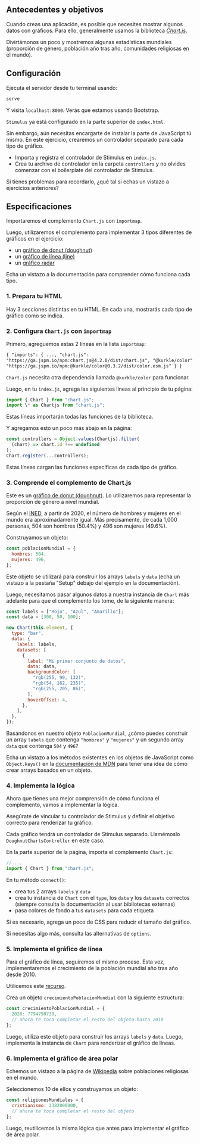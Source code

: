 ## Antecedentes y objetivos

Cuando creas una aplicación, es posible que necesites mostrar algunos datos con gráficos. Para ello, generalmente usamos la biblioteca [_Chart.js_](https://www.chartjs.org/docs/latest/es/).

Divirtámonos un poco y mostremos algunas estadísticas mundiales (proporción de género, población año tras año, comunidades religiosas en el mundo).

## Configuración

Ejecuta el servidor desde tu terminal usando:

```bash
serve
```

Y visita `localhost:8000`. Verás que estamos usando Bootstrap.

`Stimulus` ya está configurado en la parte superior de `index.html`.

Sin embargo, aún necesitas encargarte de instalar la parte de JavaScript tú mismo. En este ejercicio, crearemos un controlador separado para cada tipo de gráfico.

- Importa y registra el controlador de Stimulus en `index.js`.
- Crea tu archivo de controlador en la carpeta `controllers` y no olvides comenzar con el boilerplate del controlador de Stimulus.

Si tienes problemas para recordarlo, ¿qué tal si echas un vistazo a ejercicios anteriores?

## Especificaciones

Importaremos el complemento `Chart.js` con `importmap`.

Luego, utilizaremos el complemento para implementar 3 tipos diferentes de gráficos en el ejercicio:

- un [gráfico de donut (doughnut)](https://www.chartjs.org/docs/latest/charts/doughnut.html)
- un [gráfico de línea (line)](https://www.chartjs.org/docs/latest/charts/line.html)
- un [gráfico radar](https://www.chartjs.org/docs/latest/charts/radar.html)

Echa un vistazo a la documentación para comprender cómo funciona cada tipo.

### 1. Prepara tu HTML

Hay 3 secciones distintas en tu HTML. En cada una, mostrarás cada tipo de gráfico como se indica.

### 2. Configura `Chart.js` con `importmap`

Primero, agreguemos estas 2 líneas en la lista `importmap`:

```html
{ "imports": { ..., "chart.js":
"https://ga.jspm.io/npm:chart.js@4.2.0/dist/chart.js", "@kurkle/color":
"https://ga.jspm.io/npm:@kurkle/color@0.3.2/dist/color.esm.js" } }
```

`Chart.js` necesita otra dependencia llamada `@kurkle/color` para funcionar.

Luego, en tu `index.js`, agrega las siguientes líneas al principio de tu página:

```javascript
import { Chart } from "chart.js";
import \* as Chartjs from "chart.js";
```

Estas líneas importarán todas las funciones de la biblioteca.

Y agregamos esto un poco más abajo en la página:

```javascript
const controllers = Object.values(Chartjs).filter(
  (chart) => chart.id !== undefined
);
Chart.register(...controllers);
```

Estas líneas cargan las funciones específicas de cada tipo de gráfico.

### 3. Comprende el complemento de Chart.js

Este es un [gráfico de donut (doughnut)](https://www.chartjs.org/docs/latest/es/charts/doughnut.html). Lo utilizaremos para representar la proporción de género a nivel mundial.

Según el [INED](https://www.ined.fr/es/todo-sobre-poblacion/fichas-de-datos-demograficos/preguntas-frecuentes/hay-mas-hombres-o-mujeres-en-el-mundo/), a partir de 2020, el número de hombres y mujeres en el mundo era aproximadamente igual. Más precisamente, de cada 1,000 personas, 504 son hombres (50.4%) y 496 son mujeres (49.6%).

Construyamos un objeto:

```javascript
const poblacionMundial = {
  hombres: 504,
  mujeres: 496,
};
```

Este objeto se utilizará para construir los arrays `labels` y `data` (echa un vistazo a la pestaña "Setup" debajo del ejemplo en la documentación).

Luego, necesitamos pasar algunos datos a nuestra instancia de `Chart` más adelante para que el complemento los tome, de la siguiente manera:

```javascript
const labels = ["Rojo", "Azul", "Amarillo"];
const data = [300, 50, 100];

new Chart(this.element, {
  type: "bar",
  data: {
    labels: labels,
    datasets: [
      {
        label: "Mi primer conjunto de datos",
        data: data,
        backgroundColor: [
          "rgb(255, 99, 132)",
          "rgb(54, 162, 235)",
          "rgb(255, 205, 86)",
        ],
        hoverOffset: 4,
      },
    ],
  },
});
```

Basándonos en nuestro objeto `PoblacionMundial`, ¿cómo puedes construir un array `labels` que contenga `"hombres"` y `"mujeres"` y un segundo array `data` que contenga `504` y `496`?

Echa un vistazo a los métodos existentes en los objetos de JavaScript como `Object.keys()` en la [documentación de MDN](https://developer.mozilla.org/es/docs/Web/JavaScript/Reference/Global_Objects/Object/keys) para tener una idea de cómo crear arrays basados en un objeto.

### 4. Implementa la lógica

Ahora que tienes una mejor comprensión de cómo funciona el complemento, vamos a implementar la lógica.

Asegúrate de vincular tu controlador de Stimulus y definir el objetivo correcto para renderizar tu gráfico.

Cada gráfico tendrá un controlador de Stimulus separado. Llamémoslo `DoughnutChartsController` en este caso.

En la parte superior de la página, importa el complemento `Chart.js`:

```javascript
// ...
import { Chart } from "chart.js";
```

En tu método `connect()`:

- crea tus 2 arrays `labels` y `data`
- crea tu instancia de `Chart` con el `type`, los `data` y los `datasets` correctos (siempre consulta la documentación al usar bibliotecas externas)
- pasa colores de fondo a tus `datasets` para cada etiqueta

Si es necesario, agrega un poco de CSS para reducir el tamaño del gráfico.

Si necesitas algo más, consulta las alternativas de `options`.

### 5. Implementa el gráfico de línea

Para el gráfico de línea, seguiremos el mismo proceso. Esta vez, implementaremos el crecimiento de la población mundial año tras año desde 2010.

Utilicemos este [recurso](https://www.worldometers.info/world-population/world-population-by-year/).

Crea un objeto `crecimientoPoblacionMundial` con la siguiente estructura:

```javascript
const crecimientoPoblacionMundial = {
  2020: 7794798739,
  // ahora te toca completar el resto del objeto hasta 2010
};
```

Luego, utiliza este objeto para construir los arrays `labels` y `data`. Luego, implementa la instancia de `Chart` para renderizar el gráfico de líneas.

### 6. Implementa el gráfico de área polar

Echemos un vistazo a la página de [Wikipedia](https://en.wikipedia.org/wiki/List_of_religious_populations) sobre poblaciones religiosas en el mundo.

Seleccionemos 10 de ellos y construyamos un objeto:

```javascript
const religionesMundiales = {
  cristianismo: 2382000000,
  // ahora te toca completar el resto del objeto
};
```

Luego, reutilicemos la misma lógica que antes para implementar el gráfico de área polar.
